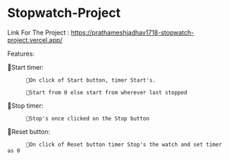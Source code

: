 # Stopwatch-Project

Link For The Project : https://prathameshjadhav1718-stopwatch-project.vercel.app/



Features:

🚀Start timer:

          🔹On click of Start button, timer Start's.
          
          🔹Start from 0 else start from wherever last stopped

🚀Stop timer:

          🔹Stop's once clicked on the Stop button

🚀Reset button:

          🔹On click of Reset button timer Stop's the watch and set timer as 0
